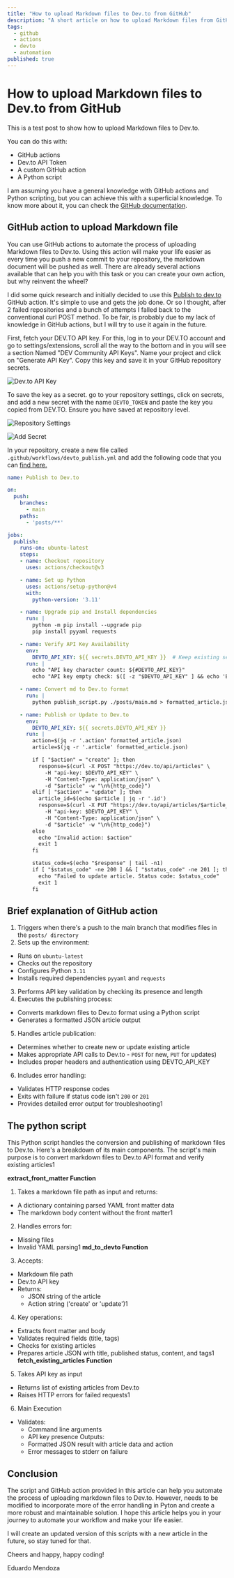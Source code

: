 ```yaml
---
title: "How to upload Markdown files to Dev.to from GitHub"
description: "A short article on how to upload Markdown files from GitHub to Dev.to"
tags:
  - github
  - actions
  - devto
  - automation
published: true
---
```


# How to upload Markdown files to Dev.to from GitHub

This is a test post to show how to upload Markdown files to Dev.to.

You can do this with:
- GitHub actions
- Dev.to API Token
- A custom GitHub action
- A Python script

I am assuming you have a general knowledge with GitHub actions and Python scripting, but you can achieve this with a superficial knowledge. To know more about it, you can check the [GitHub documentation](https://docs.github.com/en/actions).

## GitHub action to upload Markdown file

You can use GitHub actions to automate the process of uploading Markdown files to Dev.to. Using this action will make your life easier as every time you push a new commit to your repository, the markdown document will be pushed as well. There are already several actions available that can help you with this task or you can create your own action, but why reinvent the wheel?

I did some quick research and initially decided to use this [Publish to dev.to](https://github.com/marketplace/actions/publish-to-dev-to) GitHub action. It's simple to use and gets the job done. Or so I thought, after 2 failed repositories and a bunch of attempts I falled back to the conventional curl POST method. To be fair, is probably due to my lack of knowledge in GitHub actions, but I will try to use it again in the future.

First, fetch your DEV.TO API key. For this, log in to your DEV.TO account and go to settings/extensions, scroll all the way to the bottom and in you will see a section Named "DEV Community API Keys". Name your project and click on "Generate API Key". Copy this key and save it in your GitHub repository secrets.

![Dev.to API Key](../images/Screenshot-2025-01-13-3.png)

To save the key as a secret. go to your repository settings, click on secrets, and add a new secret with the name `DEVTO_TOKEN` and paste the key you copied from DEV.TO. Ensure you have saved at repository level.

![Repository Settings](../images/Screenshot-2025-01-13.png)

![Add Secret](https://github.com/AlexAntartico/devto-publish-test/blob/main/images/Screenshot-2025-01-13-2.png?raw=true)

In your repository, create a new file called `.github/workflows/devto_publish.yml` and add the following code that you can [find here.](https://github.com/AlexAntartico/devto-publish-test/blob/main/.github/workflows/devto_publish.yml)

```yaml
name: Publish to Dev.to

on:
  push:
    branches:
      - main
    paths:
      - 'posts/**'

jobs:
  publish:
    runs-on: ubuntu-latest
    steps:
    - name: Checkout repository
      uses: actions/checkout@v3

    - name: Set up Python
      uses: actions/setup-python@v4
      with:
        python-version: '3.11'

    - name: Upgrade pip and Install dependencies
      run: |
        python -m pip install --upgrade pip
        pip install pyyaml requests

    - name: Verify API Key Availability
      env:
        DEVTO_API_KEY: ${{ secrets.DEVTO_API_KEY }}  # Keep existing secret mapping
      run: |
        echo "API key character count: ${#DEVTO_API_KEY}"
        echo "API key empty check: $([ -z "$DEVTO_API_KEY" ] && echo 'Empty' || echo 'Set')"

    - name: Convert md to Dev.to format
      run: |
        python publish_script.py ./posts/main.md > formatted_article.json

    - name: Publish or Update to Dev.to
      env:
        DEVTO_API_KEY: ${{ secrets.DEVTO_API_KEY }}
      run: |
        action=$(jq -r '.action' formatted_article.json)
        article=$(jq -r '.article' formatted_article.json)

        if [ "$action" = "create" ]; then
          response=$(curl -X POST "https://dev.to/api/articles" \
            -H "api-key: $DEVTO_API_KEY" \
            -H "Content-Type: application/json" \
            -d "$article" -w "\n%{http_code}")
        elif [ "$action" = "update" ]; then
          article_id=$(echo $article | jq -r '.id')
          response=$(curl -X PUT "https://dev.to/api/articles/$article_id" \
            -H "api-key: $DEVTO_API_KEY" \
            -H "Content-Type: application/json" \
            -d "$article" -w "\n%{http_code}")
        else
          echo "Invalid action: $action"
          exit 1
        fi

        status_code=$(echo "$response" | tail -n1)
        if [ "$status_code" -ne 200 ] && [ "$status_code" -ne 201 ]; then
          echo "Failed to update article. Status code: $status_code"
          exit 1
        fi
```

## Brief explanation of GitHub action

1. Triggers when there's a push to the main branch that modifies files in the `posts/ directory`
2. Sets up the environment:
  - Runs on `ubuntu-latest`
  - Checks out the repository
  - Configures Python `3.11`
  - Installs required dependencies `pyyaml` and `requests`
3. Performs API key validation by checking its presence and length
4. Executes the publishing process:
  - Converts markdown files to Dev.to format using a Python script
  - Generates a formatted JSON article output
5. Handles article publication:
  - Determines whether to create new or update existing article
  - Makes appropriate API calls to Dev.to - `POST` for new, `PUT` for updates)
  - Includes proper headers and authentication using DEVTO_API_KEY
6. Includes error handling:
  - Validates HTTP response codes
  - Exits with failure if status code isn't `200` or `201`
  - Provides detailed error output for troubleshooting1

## The python script

This Python script handles the conversion and publishing of markdown files to Dev.to. Here's a breakdown of its main components. The script's main purpose is to convert markdown files to Dev.to API format and verify existing articles1

**extract_front_matter Function**
1. Takes a markdown file path as input and returns:
  - A dictionary containing parsed YAML front matter data
  - The markdown body content without the front matter1
2. Handles errors for:
  - Missing files
  - Invalid YAML parsing1
**md_to_devto Function**
3. Accepts:
  - Markdown file path
  - Dev.to API key
  - Returns:
    - JSON string of the article
    - Action string ('create' or 'update')1
4. Key operations:
  - Extracts front matter and body
  - Validates required fields (title, tags)
  - Checks for existing articles
  - Prepares article JSON with title, published status, content, and tags1
**fetch_existing_articles Function**
5. Takes API key as input
  - Returns list of existing articles from Dev.to
  - Raises HTTP errors for failed requests1
6. Main Execution
  - Validates:
    - Command line arguments
    - API key presence
  Outputs:
    - Formatted JSON result with article data and action
    - Error messages to stderr on failure

## Conclusion

The script and GitHub action provided in this article can help you automate the process of uploading markdown files to Dev.to. However, needs to be modified to incorporate more of the error handling in Pyton and create a more robust and maintainable solution. I hope this article helps you in your journey to automate your workflow and make your life easier.

I will create an updated version of this scripts with a new article in the future, so stay tuned for that.

Cheers and happy, happy coding!

Eduardo Mendoza
